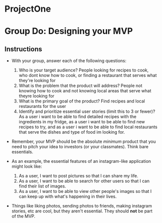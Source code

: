 # ProjectOne

# Group Do: Designing your MVP

## Instructions
* With your group, answer each of the following questions:
  1. Who is your target audience?
  People looking for recipes to cook, who dont know how to cook, or finding a restaurant that serves what they're looking for
  2. What is the problem that the product will address?
  People not knowing how to cook and not knowing local areas that serve what theyre looking for
  3. What is the primary goal of the product?
  Find recipes and local restaurants for the user
  4. Identify and prioritize essential user stories (limit this to 3 or fewer)?
  As a user i want to be able to find detailed recipes with the ingredients in my fridge, as a user i want to be able to find new recipes to try, and as a user i want to be able to find local restaurants that serve the dishes and type of food im looking for.

* Remember, your MVP should be the absolute *minimum* product that you need to pitch your idea to investors (or your classmates). Think bare essentials.

* As an example, the essential features of an instagram-like application might look like:

  1. As a user, I want to post pictures so that I can share my life.
  2. As a user, I want to be able to search for other users so that I can find their list of images.
  3. As a user, I want to be able to view other people's images so that I can keep up with what's happening in their lives. 

* Things like liking photos, sending photos to friends, making instagram stories, etc are cool, but they aren't essential. They should **not** be part of the MVP.